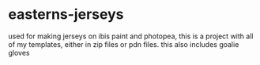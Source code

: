 # easterns-jerseys
used for making jerseys on ibis paint and photopea, this is a project with all of my templates, either in zip files or pdn files.
this also includes goalie gloves
